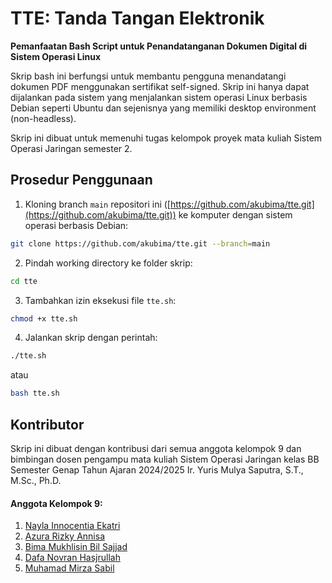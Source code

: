 # TTE: Tanda Tangan Elektronik
**Pemanfaatan Bash Script untuk Penandatanganan Dokumen Digital di Sistem Operasi Linux**

Skrip bash ini berfungsi untuk membantu pengguna menandatangi dokumen PDF menggunakan sertifikat self-signed. Skrip ini hanya dapat dijalankan pada sistem yang menjalankan sistem operasi Linux berbasis Debian seperti Ubuntu dan sejenisnya yang memiliki desktop environment (non-headless).

Skrip ini dibuat untuk memenuhi tugas kelompok proyek mata kuliah Sistem Operasi Jaringan semester 2.
## Prosedur Penggunaan
1. Kloning branch `main` repositori ini ([https://github.com/akubima/tte.git](https://github.com/akubima/tte.git)) ke komputer dengan sistem operasi berbasis Debian:
```bash
git clone https://github.com/akubima/tte.git --branch=main
```
2. Pindah working directory ke folder skrip:
```bash
cd tte
```
3. Tambahkan izin eksekusi file `tte.sh`:
```bash
chmod +x tte.sh
```
4. Jalankan skrip dengan perintah:
```bash
./tte.sh
```
atau
```bash
bash tte.sh
```
## Kontributor
Skrip ini dibuat dengan kontribusi dari semua anggota kelompok 9 dan bimbingan dosen pengampu mata kuliah Sistem Operasi Jaringan kelas BB Semester Genap Tahun Ajaran 2024/2025 Ir. Yuris Mulya Saputra, S.T., M.Sc., Ph.D.
#### Anggota Kelompok 9:
1. [Nayla Innocentia Ekatri](https://github.com/naeinno)
2. [Azura Rizky Annisa](https://github.com/auzors)
3. [Bima Mukhlisin Bil Sajjad](https://github.com/akubima)
4. [Dafa Novran Hasjrullah]( https://github.com/Dafanh33)
5. [Muhamad Mirza Sabil]()